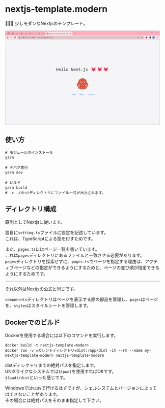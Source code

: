 # nextjs-template.modern

🍔🍔🍔 少しモダンなNextjsのテンプレート。  

![成果物](./.development/img/fruit.gif)  

## 使い方

```shell
# モジュールのインストール
yarn

# デバグ実行
yarn dev

# ビルド
yarn build
# -> ./distディレクトリにファイル一式が出力されます。
```

## ディレクトリ構成

原則としてNextjsに従います。  

独自に`setting.ts`ファイルに設定を記述しています。  
これは、TypeScriptによる型を付すためです。  

また、`pages.ts`にはページ一覧を書いています。  
これは`pages`ディレクトリにあるファイルと一致させる必要があります。  
`pages`ディレクトリを探索せずに、`pages.ts`でページを指定する理由は、アクティブページなどの指定ができるようにするためと、ページの並び順が指定できるようにするためです。  

---

それ以外はNextjsの公式と同じです。  

`components`ディレクトリはページを表示する際の部品を管理し、`pages`はページを、`styles`はスタイルシートを管理します。  

## Dockerでのビルド

Dockerを使用する場合には以下のコマンドを実行します。  

```shell
docker build -t nextjs-template-modern .
docker run -v ★カレントディレクトリ★dist:/app/dist -it --rm --name my-nextjs-template-modern nextjs-template-modern
```

distディレクトリまでの絶対パスを指定します。  
UNIXライクなシステムでは`$(pwd)`を使用すればOKです。  
`$(pwd)/dist`といった感じです。  

Windowsでは`%cd%`で行けるはずですが、シェルシステムとバージョンによってはできないことがあります。  
その場合には絶対パスをそのまま指定して下さい。  
